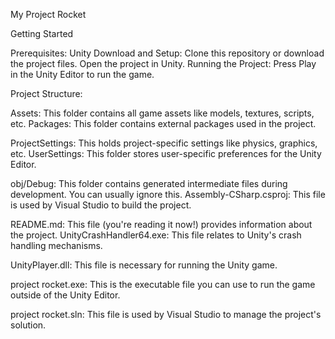 My Project Rocket


Getting Started

Prerequisites:
Unity 
Download and Setup:
Clone this repository or download the project files.
Open the project in Unity.
Running the Project:
Press Play in the Unity Editor to run the game.

Project Structure:

Assets: This folder contains all game assets like models, textures, scripts, etc.
Packages: This folder contains external packages used in the project.

ProjectSettings: This holds project-specific settings like physics, graphics, etc.
UserSettings: This folder stores user-specific preferences for the Unity Editor.

obj/Debug: This folder contains generated intermediate files during development. You can usually ignore this.
Assembly-CSharp.csproj: This file is used by Visual Studio to build the project.

README.md: This file (you're reading it now!) provides information about the project.
UnityCrashHandler64.exe: This file relates to Unity's crash handling mechanisms.

UnityPlayer.dll: This file is necessary for running the Unity game.

project rocket.exe: This is the executable file you can use to run the game outside of the Unity Editor.

project rocket.sln: This file is used by Visual Studio to manage the project's solution.
